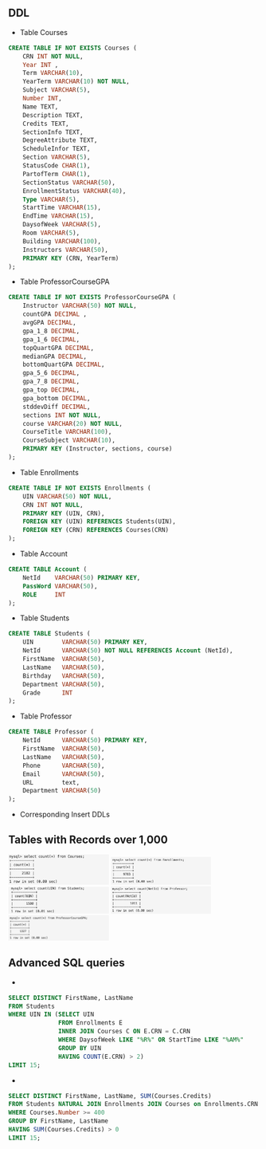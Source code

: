 ## DDL
* Table Courses
```SQL
CREATE TABLE IF NOT EXISTS Courses ( 
    CRN INT NOT NULL, 
    Year INT , 
    Term VARCHAR(10), 
    YearTerm VARCHAR(10) NOT NULL, 
    Subject VARCHAR(5), 
    Number INT, 
    Name TEXT, 
    Description TEXT, 
    Credits TEXT, 
    SectionInfo TEXT, 
    DegreeAttribute TEXT, 
    ScheduleInfor TEXT, 
    Section VARCHAR(5), 
    StatusCode CHAR(1), 
    PartofTerm CHAR(1), 
    SectionStatus VARCHAR(50), 
    EnrollmentStatus VARCHAR(40), 
    Type VARCHAR(5), 
    StartTime VARCHAR(15),
    EndTime VARCHAR(15), 
    DaysofWeek VARCHAR(5),
    Room VARCHAR(5), 
    Building VARCHAR(100), 
    Instructors VARCHAR(50),
    PRIMARY KEY (CRN, YearTerm)
);
```

* Table ProfessorCourseGPA
```SQL
CREATE TABLE IF NOT EXISTS ProfessorCourseGPA ( 
    Instructor VARCHAR(50) NOT NULL, 
    countGPA DECIMAL , 
    avgGPA DECIMAL, 
    gpa_1_8 DECIMAL, 
    gpa_1_6 DECIMAL, 
    topQuartGPA DECIMAL, 
    medianGPA DECIMAL, 
    bottomQuartGPA DECIMAL, 
    gpa_5_6 DECIMAL, 
    gpa_7_8 DECIMAL, 
    gpa_top DECIMAL, 
    gpa_bottom DECIMAL, 
    stddevDiff DECIMAL, 
    sections INT NOT NULL, 
    course VARCHAR(20) NOT NULL, 
    CourseTitle VARCHAR(100), 
    CourseSubject VARCHAR(10),
    PRIMARY KEY (Instructor, sections, course)
);
```

* Table Enrollments
```SQL
CREATE TABLE IF NOT EXISTS Enrollments ( 
    UIN VARCHAR(50) NOT NULL, 
    CRN INT NOT NULL, 
    PRIMARY KEY (UIN, CRN), 
    FOREIGN KEY (UIN) REFERENCES Students(UIN), 
    FOREIGN KEY (CRN) REFERENCES Courses(CRN)
);
```

* Table Account
```SQL
CREATE TABLE Account (
    NetId    VARCHAR(50) PRIMARY KEY, 
    PassWord VARCHAR(50), 
    ROLE     INT
);
```

* Table Students
```SQL
CREATE TABLE Students (
    UIN        VARCHAR(50) PRIMARY KEY, 
    NetId      VARCHAR(50) NOT NULL REFERENCES Account (NetId),
    FirstName  VARCHAR(50),
    LastName   VARCHAR(50),
    Birthday   VARCHAR(50),
    Department VARCHAR(50),
    Grade      INT
);
```

* Table Professor
```SQL
CREATE TABLE Professor (
    NetId      VARCHAR(50) PRIMARY KEY,
    FirstName  VARCHAR(50),
    LastName   VARCHAR(50),
    Phone      VARCHAR(50),
    Email      VARCHAR(50),
    URL        text,
    Department VARCHAR(50)
);
```
 * Corresponding Insert DDLs

## Tables with Records over 1,000

<img src = "./images/DDL/Courses.png" width = "40%">

<img src = "./images/DDL/Enrollments.png" width = "40%">

<img src = "./images/DDL/Students.png" width = "40%">

<img src = "./images/DDL/Professor.png" width = "40%">

<img src = "./images/DDL/ProfessorCourseGPA.png" width = "40%">


## Advanced SQL queries
*
```SQL
SELECT DISTINCT FirstName, LastName 
FROM Students 
WHERE UIN IN (SELECT UIN 
              FROM Enrollments E 
              INNER JOIN Courses C ON E.CRN = C.CRN 
              WHERE DaysofWeek LIKE "%R%" OR StartTime LIKE "%AM%" 
              GROUP BY UIN
              HAVING COUNT(E.CRN) > 2)
LIMIT 15;
```

*
```SQL
SELECT DISTINCT FirstName, LastName, SUM(Courses.Credits)
FROM Students NATURAL JOIN Enrollments JOIN Courses on Enrollments.CRN = Courses.CRN 
WHERE Courses.Number >= 400
GROUP BY FirstName, LastName
HAVING SUM(Courses.Credits) > 0
LIMIT 15;
```
